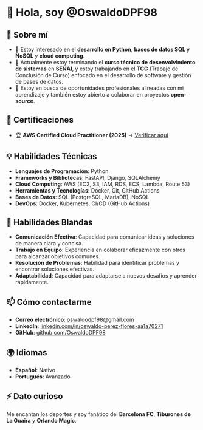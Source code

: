 # 👋 Hola, soy @OswaldoDPF98

## 🚀 Sobre mí
- 👀 Estoy interesado en el **desarrollo en Python**, **bases de datos SQL y NoSQL** y **cloud computing**.
- 🌱 Actualmente estoy terminando el **curso técnico de desenvolvimiento de sistemas** en **SENAI**, y estoy trabajando en el **TCC** (Trabajo de Conclusión de Curso) enfocado en el desarrollo de software y gestión de bases de datos.
- 💼 Estoy en busca de oportunidades profesionales alineadas con mi aprendizaje y también estoy abierto a colaborar en proyectos **open-source**.

## 📜 Certificaciones
- 🏆 **AWS Certified Cloud Practitioner (2025)** → [Verificar aquí](https://www.credly.com/badges/2fc37ad6-84bd-4751-9691-7a0093f6c253/public_url)

## 💡 Habilidades Técnicas
- **Lenguajes de Programación**: Python
- **Frameworks y Bibliotecas**: FastAPI, Django, SQLAlchemy
- **Cloud Computing**: AWS (EC2, S3, IAM, RDS, ECS, Lambda, Route 53)
- **Herramientas y Tecnologías**: Docker, Git, GitHub Actions
- **Bases de Datos**: SQL (PostgreSQL, MariaDB), NoSQL
- **DevOps**: Docker, Kubernetes, CI/CD (GitHub Actions)

## 🤝 Habilidades Blandas
- **Comunicación Efectiva**: Capacidad para comunicar ideas y soluciones de manera clara y concisa.
- **Trabajo en Equipo**: Experiencia en colaborar eficazmente con otros para alcanzar objetivos comunes.
- **Resolución de Problemas**: Habilidad para identificar problemas y encontrar soluciones efectivas.
- **Adaptabilidad**: Capacidad para adaptarse a nuevos desafíos y aprender rápidamente.

## 📫 Cómo contactarme
- **Correo electrónico**: [oswaldodpf98@gmail.com](mailto:oswaldodpf98@gmail.com)
- **LinkedIn**: [linkedin.com/in/oswaldo-perez-flores-aa1a70271](https://www.linkedin.com/in/oswaldo-perez-flores-aa1a70271/)
- **GitHub**: [github.com/OswaldoDPF98](https://github.com/OswaldoDPF98)

## 🌍 Idiomas
- **Español**: Nativo
- **Portugués**: Avanzado

## ⚡ Dato curioso
Me encantan los deportes y soy fanático del **Barcelona FC**, **Tiburones de La Guaira** y **Orlando Magic**.
